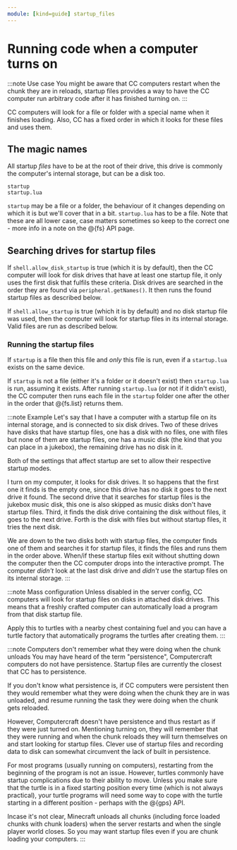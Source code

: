 ```yaml
---
module: [kind=guide] startup_files
---
```


# Running code when a computer turns on

:::note Use case
You might be aware that CC computers restart when the chunk they are in reloads,  startup files provides a way to have the CC computer run arbitrary code after it has finished turning on.
:::

CC computers will look for a file or folder with a special name when it finishes loading. Also, CC has a fixed order in which it looks for these files and uses them.

## The magic names
All startup *files* have to be at the root of their drive, this drive is commonly the computer's internal storage, but can be a disk too.
```
startup
startup.lua
```
`startup` may be a file or a folder, the behaviour of it changes depending on which it is but we'll cover that in a bit. `startup.lua` has to be a file. Note that these are all lower case, case matters sometimes so keep to the correct one - more info in a note on the @{fs} API page.


## Searching drives for startup files
If `shell.allow_disk_startup` is true (which it is by default), then the CC computer will look for disk drives that have at least one startup file, it only uses the first disk that fulfils these criteria. Disk drives are searched in the order they are found via `peripheral.getNames()`. It then runs the found startup files as described below.

If `shell.allow_startup` is true (which it is by default) and no disk startup file was used, then the computer will look for startup files in its internal storage. Valid files are run as described below.

### Running the startup files
If `startup` is a file then this file and *only* this file is run, even if a `startup.lua` exists on the same device.

If `startup` is not a file (either it's a folder or it doesn't exist) then `startup.lua` is run, assuming it exists. After running `startup.lua` (or not if it didn't exist), the CC computer then runs each file in the `startup` folder one after the other in the order that @{fs.list} returns them.

:::note Example
Let's say that I have a computer with a startup file on its internal storage, and is connected to six disk drives. Two of these drives have disks that have startup files, one has a disk with no files, one with files but none of them are startup files, one has a music disk (the kind that you can place in a jukebox), the remaining drive has no disk in it.

Both of the settings that affect startup are set to allow their respective startup modes.

I turn on my computer, it looks for disk drives. It so happens that the first one it finds is the empty one, since this drive has no disk it goes to the next drive it found. The second drive that it searches for startup files is the jukebox music disk, this one is also skipped as music disks don't have startup files. Third, it finds the disk drive containing the disk without files, it goes to the next drive. Forth is the disk with files but without startup files, it tries the next disk.

We are down to the two disks both with startup files, the computer finds one of them and searches it for startup files, it finds the files and runs them in the order above. When/if these startup files exit without shutting down the computer then the CC computer drops into the interactive prompt. The computer *didn't* look at the last disk drive and *didn't* use the startup files on its internal storage.
:::

:::note Mass configuration
Unless disabled in the server config, CC computers will look for startup files on disks in attached disk drives. This means that a freshly crafted computer can automatically load a program from that disk startup file.

Apply this to turtles with a nearby chest containing fuel and you can have a turtle factory that automatically programs the turtles after creating them.
:::

:::note Computers don't remember what they were doing when the chunk unloads
You may have heard of the term "persistence", Computercraft computers do not have persistence. Startup files are currently the closest that CC has to persistence.

If you don't know what persistence is, if CC computers were persistent then they would remember what they were doing when the chunk they are in was unloaded, and resume running the task they were doing when the chunk gets reloaded.

However, Computercraft doesn't have persistence and thus restart as if they were just turned on. Mentioning turning on, they will remember that they were running and when the chunk reloads they will turn themselves on and start looking for startup files. Clever use of startup files and recording data to disk can somewhat circumvent the lack of built in persistence.

For most programs (usually running on computers), restarting from the beginning of the program is not an issue. However, turtles commonly have startup complications due to their ability to move. Unless you make sure that the turtle is in a fixed starting position every time (which is not always practical), your turtle programs will need some way to cope with the turtle starting in a different position - perhaps with the @{gps} API.

Incase it's not clear, Minecraft unloads all chunks (including force loaded chunks with chunk loaders) when the server restarts and when the single player world closes. So you may want startup files even if you are chunk loading your computers.
:::
